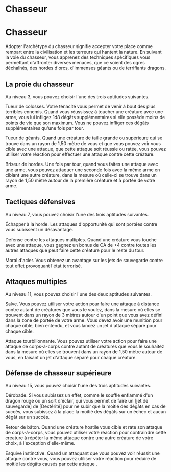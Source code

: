 [][Items]

# Chasseur

[][Generic]

# Chasseur

Adopter l'archétype du chasseur signifie accepter votre place comme rempart entre la civilisation et les terreurs qui hantent la nature. En suivant la voie du chasseur, vous apprenez des techniques spécifiques vous permettant d'affronter diverses menaces, que ce soient des ogres déchaînés, des hordes d'orcs, d'immenses géants ou de terrifiants dragons.

[][Generic]

## La proie du chasseur

Au niveau 3, vous pouvez choisir l'une des trois aptitudes suivantes.

Tueur de colosses. Votre ténacité vous permet de venir à bout des plus terribles ennemis. Quand vous réussissez à toucher une créature avec une arme, vous lui infligez 1d8 dégâts supplémentaires si elle possède moins de points de vie que son maximum. Vous ne pouvez infliger ces dégâts supplémentaires qu'une fois par tour.

Tueur de géants. Quand une créature de taille grande ou supérieure qui se trouve dans un rayon de 1,50 mètre de vous et que vous pouvez voir vous cible avec une attaque, que cette attaque soit réussie ou ratée, vous pouvez utiliser votre réaction pour effectuer une attaque contre cette créature.

Briseur de hordes. Une fois par tour, quand vous faites une attaque avec une arme, vous pouvez attaquer une seconde fois avec la même arme en ciblant une autre créature, dans la mesure où celle-ci se trouve dans un rayon de 1,50 mètre autour de la première créature et à portée de votre arme.

[][Generic]

## Tactiques défensives

Au niveau 7, vous pouvez choisir l'une des trois aptitudes suivantes.

Échapper à la horde. Les attaques d'opportunité qui sont portées contre vous subissent un désavantage.

Défense contre les attaques multiples. Quand une créature vous touche avec une attaque, vous gagnez un bonus de CA de +4 contre toutes les autres attaques que peut faire cette créature pour le reste du tour.

Moral d'acier. Vous obtenez un avantage sur les jets de sauvegarde contre tout effet provoquant l'état terrorisé.

[][Generic]

## Attaques multiples

Au niveau 11, vous pouvez choisir l'une des deux aptitudes suivantes.

Salve. Vous pouvez utiliser votre action pour faire une attaque à distance contre autant de créatures que vous le voulez, dans la mesure où elles se trouvent dans un rayon de 3 mètres autour d'un point que vous avez défini dans la zone de portée de votre arme. Vous devez avoir une munition pour chaque cible, bien entendu, et vous lancez un jet d'attaque séparé pour chaque cible.

Attaque tourbillonnante. Vous pouvez utiliser votre action pour faire une attaque de corps-à-corps contre autant de créatures que vous le souhaitez dans la mesure où elles se trouvent dans un rayon de 1,50 mètre autour de vous, en faisant un jet d'attaque séparé pour chaque créature.

[][Generic]

## Défense de chasseur supérieure

Au niveau 15, vous pouvez choisir l'une des trois aptitudes suivantes.

Dérobade. Si vous subissez un effet, comme le souffle enflammé d'un dragon rouge ou un sort d'éclair, qui vous permet de faire un [jet de sauvegarde] de [Dextérité] pour ne subir que la moitié des dégâts en cas de succès, vous subissez à la place la moitié des dégâts sur un échec et aucun dégât sur un succès.

Retour de bâton. Quand une créature hostile vous cible et rate son attaque de corps-à-corps, vous pouvez utiliser votre réaction pour contraindre cette créature à répéter la même attaque contre une autre créature de votre choix, à l'exception d'elle-même.

Esquive instinctive. Quand un attaquant que vous pouvez voir réussit une attaque contre vous, vous pouvez utiliser votre réaction pour réduire de moitié les dégâts causés par cette attaque .

[Items]: #
[Generic]: #
